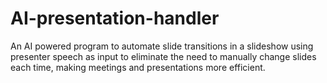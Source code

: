 # AI-presentation-handler
An AI powered program to automate slide transitions in a slideshow using presenter speech as input to eliminate the need to manually change slides each time, making meetings and presentations more efficient.
